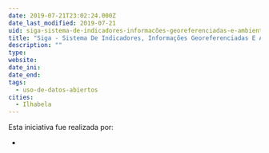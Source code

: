 ```yaml
---
date: 2019-07-21T23:02:24.000Z
date_last_modified: 2019-07-21
uid: siga-sistema-de-indicadores-informacões-georeferenciadas-e-ambientais-do-litoral-norte-do-estado-do-são-paulo
title: "Siga - Sistema De Indicadores, Informações Georeferenciadas E Ambientais Do Litoral Norte Do Estado Do São Paulo"
description: ""
type: 
website: 
date_ini: 
date_end: 
tags:
  - uso-de-datos-abiertos
cities: 
  - Ilhabela
---
```


Esta iniciativa fue realizada por:

- [](/i/instituto-ilhabela-sustentavel.html)
